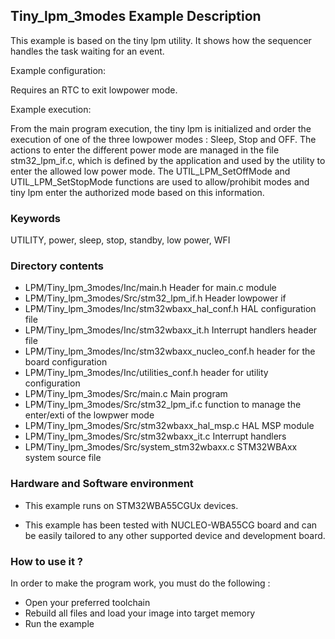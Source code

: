 ## <b>Tiny_lpm_3modes Example Description</b>

This example is based on the tiny lpm utility. It shows how the sequencer handles the task waiting for an event.

Example configuration:

Requires an RTC to exit lowpower mode.

Example execution:

From the main program execution, the tiny lpm is initialized and order the execution of one of the three lowpower 
modes : Sleep, Stop and OFF. The actions to enter the different power mode are managed in the file stm32_lpm_if.c, 
which is defined by the application and used by the utility to enter the allowed low power mode. The UTIL_LPM_SetOffMode 
and UTIL_LPM_SetStopMode functions are used to allow/prohibit modes and tiny lpm enter the authorized mode based 
on this information.

### <b>Keywords</b>

UTILITY, power, sleep, stop, standby, low power, WFI

### <b>Directory contents</b>

  - LPM/Tiny_lpm_3modes/Inc/main.h                   Header for main.c module
  - LPM/Tiny_lpm_3modes/Src/stm32_lpm_if.h           Header lowpower if
  - LPM/Tiny_lpm_3modes/Inc/stm32wbaxx_hal_conf.h    HAL configuration file
  - LPM/Tiny_lpm_3modes/Inc/stm32wbaxx_it.h          Interrupt handlers header file
  - LPM/Tiny_lpm_3modes/Inc/stm32wbaxx_nucleo_conf.h header for the board configuration
  - LPM/Tiny_lpm_3modes/Inc/utilities_conf.h         header for utility configuration
  - LPM/Tiny_lpm_3modes/Src/main.c                   Main program
  - LPM/Tiny_lpm_3modes/Src/stm32_lpm_if.c           function to manage the enter/exti of the lowpwer mode
  - LPM/Tiny_lpm_3modes/Src/stm32wbaxx_hal_msp.c     HAL MSP module
  - LPM/Tiny_lpm_3modes/Src/stm32wbaxx_it.c          Interrupt handlers
  - LPM/Tiny_lpm_3modes/Src/system_stm32wbaxx.c      STM32WBAxx system source file
  

### <b>Hardware and Software environment</b>

  - This example runs on STM32WBA55CGUx devices.

  - This example has been tested with NUCLEO-WBA55CG board and can be
    easily tailored to any other supported device and development board.

### <b>How to use it ?</b>

In order to make the program work, you must do the following :

 - Open your preferred toolchain
 - Rebuild all files and load your image into target memory
 - Run the example

